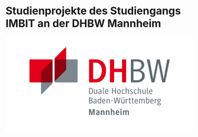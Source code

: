 # Studienprojekte des Studiengangs IMBIT an der DHBW Mannheim

![Logo DHBW Mannheim](profile/img/DHBW_MA_Logo.jpg)
